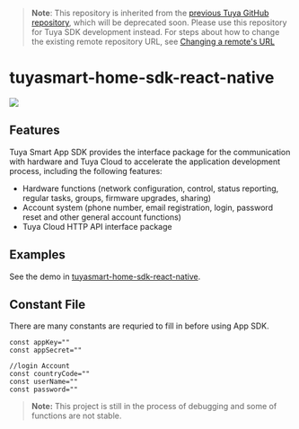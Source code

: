 >**Note**: This repository is inherited from the [previous Tuya GitHub repository](https://github.com/TuyaInc/tuyasmart-home-sdk-react-native), which will be deprecated soon. Please use this repository for Tuya SDK development instead. For steps about how to change the existing remote repository URL, see [Changing a remote's URL](https://docs.github.com/en/free-pro-team@latest/github/using-git/changing-a-remotes-url)

# tuyasmart-home-sdk-react-native

![](https://img.shields.io/github/license/TuyaInc/tuyasmart-home-sdk-react-native.svg)

## Features

Tuya Smart App SDK provides the interface package for the communication with hardware and Tuya Cloud to accelerate the application development process, including the following features:

- Hardware functions (network configuration, control, status reporting, regular tasks, groups, firmware upgrades, sharing)
- Account system (phone number, email registration, login, password reset and other general account functions)
- Tuya Cloud HTTP API interface package

## Examples

See the demo in [tuyasmart-home-sdk-react-native](https://github.com/TuyaInc/tuyasmart-home-sdk-react-native).

## Constant File

There are many constants are requried to fill in before using App SDK.

```
const appKey=""
const appSecret=""

//login Account
const countryCode=""
const userName=""
const password=""

```

> **Note:** This project is still in the process of debugging and some of functions are not stable.
